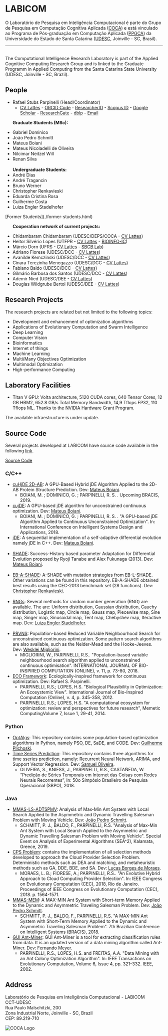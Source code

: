 # LABICOM

<p>O Laboratório de Pesquisa em Inteligência Computacional é parte do Grupo de Pesquisa em Computação Cognitiva Aplicada (<a href="http://dgp.cnpq.br/dgp/espelhogrupo/1009940682265084" target="_blank" rel="noopener">COCA</a>) e está vinculado ao Programa de Pós-graduação em Computação Aplicada (<a href="https://www.udesc.br/cct/ppgca" target="_blank" rel="noopener">PPGCA</a>) da Universidade do Estado de Santa Catarina (<a href="https://www.udesc.br/cct" target="_blank" rel="noopener">UDESC</a>, Joinville - SC, Brasil).
<br>
<hr>
<br>
The Computational Intelligence Research Laboratory is part of the Applied Cognitive Computing Research Group and is linked to the Graduate Programm in Applied Computing from the Santa Catarina State University (UDESC, Joinville - SC, Brazil).</p>

## People

<ul>
<li>Rafael Stubs Parpinelli (Head/Coordinator)
<ul><li>
<a href="http://lattes.cnpq.br/4456007001373501" target="_blank" rel="noopener">CV Lattes</a> - <a href="https://orcid.org/0000-0001-7326-5032" target="_blank" rel="noopener">ORCID Code</a> - <a href="http://www.researcherid.com/rid/F-8282-2016" target="_blank" rel="noopener">ResearcherID</a> - <a href="https://www.scopus.com/authid/detail.uri?authorId=6508048317" target="_blank" rel="noopener">Scopus ID</a> - <a href="https://scholar.google.com.br/citations?user=C02L7R0AAAAJ&hl=en" target="_blank" rel="noopener">Google Scholar</a> - <a href="https://www.researchgate.net/profile/Rafael_Parpinelli" target="_blank" rel="noopener">ResearchGate</a> - <a href="https://dblp.uni-trier.de/pers/hd/p/Parpinelli:Rafael_S=" target="_blank" rel="noopener">dblp</a> - <a href="mailto:rafael.parpinelli@udesc.br">Email</a>
</li></ul>
</li>

<b>Graduate Students (MSc):</b>
<li>Gabriel Dominico</li>
<li>João Pedro Schmitt</li>
<li>Mateus Boiani</li>
<li>Mateus Nicoladelli de Oliveira </li>
<li>Nilcimar Neitzel Will</li>
<li>Renan Silva</li>
<br>
<b>Undergraduate Students:</b>
<li>André Dias</li>
<li>André Tragancin</li>
<li>Bruno Werner </li>  
<li>Christopher Renkavieski </li>
<li>Eduarda Cristina Rosa </li>
<li>Guilherme Costa </li>
<li>Luiza Engler Stadelhofer</li>
</ul>
[Former Students](./former-students.html)
<ul>

<b>Cooperation network of current projects:</b>
<li>Chidambaram Chidambaram (UDESC/DEPS/COCA - <a href="http://lattes.cnpq.br/0500245520662573" target="_blank" rel="noopener">CV Lattes</a>)
</li> 
  
<li>Heitor Silvério Lopes (UTFPR - <a href="http://lattes.cnpq.br/4045818083957064" target="_blank" rel="noopener">CV Lattes</a> - <a href="http://bioinfo.cpgei.ct.utfpr.edu.br" target="_blank" rel="noopener">BIOINFO-IC</a>)
</li>

<li>Márcio Dorn (UFRS - <a href="http://lattes.cnpq.br/6355224981962273" target="_blank" rel="noopener">CV Lattes</a> - <a href="http://sbcb.inf.ufrgs.br/home" target="_blank" rel="noopener">SBCB Lab</a>)
</li>

<li>Adriano Fiorese (UDESC/DCC - <a href="http://lattes.cnpq.br/8623647927627876" target="_blank" rel="noopener">CV Lattes</a>)
</li>

<li>Avanilde Kemczinski (UDESC/DCC - <a href="http://lattes.cnpq.br/0048790978449306" target="_blank" rel="noopener">CV Lattes</a>)
</li>

<li>Cinara Terezinha Menegazzo (UDESC/DCC - <a href="http://lattes.cnpq.br/2438926399556474" target="_blank" rel="noopener">CV Lattes</a>)
</li>

<li>Fabiano Baldo (UDESC/DCC - <a href="http://lattes.cnpq.br/3000239587440812" target="_blank" rel="noopener">CV Lattes</a>)
</li> 

<li>Gilmário Barbosa dos Santos (UDESC/DCC - <a href="http://lattes.cnpq.br/2957755655265658" target="_blank" rel="noopener">CV Lattes</a>)
</li> 

<li>Ademir Nied (UDESC/DEE - <a href="http://lattes.cnpq.br/3923997065773174" target="_blank" rel="noopener">CV Lattes</a>)
</li> 

<li>Douglas Wildgrube Bertol (UDESC/DEE - <a href="http://lattes.cnpq.br/5099032394205654" target="_blank" rel="noopener">CV Lattes</a>)
</li>  
  
</ul>

## Research Projects

<p>The research projects are related but not limited to the following topics:</p>
<ul>
<li title="" data-original-title="">Development and enhancement of optimization algorithms</li>
<li title="" data-original-title="">Applications of Evolutionary Computation and Swarm Intelligence</li>  
<li title="" data-original-title="">Deep Learning</li>
<li title="" data-original-title="">Computer Vision</li>
<li title="" data-original-title="">Bioinformatics</li>
<li title="" data-original-title="">Internet of things</li>    
<li title="" data-original-title="">Machine Learning</li>
<li title="" data-original-title="">Multi/Many Objectives Optimization</li>
<li title="" data-original-title="">Multimodal Optimization</li>
<li title="" data-original-title="">High-performance Computing</li>
</ul>

## Laboratory Facilities

<ul>
<li title="" data-original-title="">Titan V GPU: Volta architecture, 5120 CUDA cores, 640 Tensor Cores, 12 GB HBM2, 652.8 GB/s Total Memory Bandwidth, 14,9 Tflops FP32, 110 Tflops ML. Thanks to the <a href="https://www.nvidia.com" target="_blank" rel="noopener">NVIDIA</a> Hardware Grant Program.</li>
</ul>

The available infraestructure is under update.

## Source Code

<p> Several projects developed at LABICOM have source code available in the following <a href="https://labicom-udesc.github.io/source-code.html" target="_blank" rel="noopener">link</a>.
<br>

[Source Code](./source-code.md)

### C/C++
<ul>

<li><a href="https://github.com/mateuz/HjDE-2D" target="_blank" rel="noopener">cuHjDE 2D-AB</a>: A GPU-Based Hybrid jDE Algorithm Applied to the 2D-AB Protein Structure Prediction. Dev: <a href="https://github.com/mateuz/" target="_blank" rel="noopener">Mateus Boiani</a>.
<ul>
<li>
<div class="layout-cell-pad-5">BOIANI, M. ; DOMINICO, G. ; PARPINELLI, R. S. . Upcoming BRACIS, 2019.</div>
</li>
</ul>
</li>

<li><a href="https://mateuz.github.io/cujDE/" target="_blank" rel="noopener">cujDE</a>: A GPU-based jDE algorithm for unconstrained continuous optimization. Dev: <a href="https://github.com/mateuz/" target="_blank" rel="noopener">Mateus Boiani</a>.
<ul>
<li>
<div class="layout-cell-pad-5">BOIANI, M. ; DOMINICO, G. ; PARPINELLI, R. S. . "A GPU-based jDE Algorithm Applied to Continuous Unconstrained Optimization". In: International Conference on Intelligent Systems Design and Applications, 2018.</div>
</li>
</ul>
</li>

<li><a href="https://github.com/mateuz/jDE" target="_blank" rel="noopener">jDE</a>: A sequential implementation of a self-adaptive differential evolution namely jDE in C++. Dev: <a href="https://github.com/mateuz/" target="_blank" rel="noopener">Mateus Boiani</a>.</li>
<br>

<li><a href="https://github.com/mateuz/SHADE" target="_blank" rel="noopener">SHADE</a>: <span class="text-gray-dark mr-2">Success-History based parameter Adaptation for Differential Evolution proposed by Ryoji Tanabe and Alex Fukunaga (2013).</span> Dev: <a href="https://github.com/mateuz/" target="_blank" rel="noopener">Mateus Boiani</a>.</li>
<br>

<li><a href="https://github.com/ChrisRenka/TCC" target="_blank" rel="noopener">EB-A-SHADE</a>: <span class="text-gray-dark mr-2">A-SHADE with mutation strategies from EB-L-SHADE. Other variations can be found in this repository. EB-A-SHADE obtained best results using the CEC-2013 benchmark set (28 functions).</span> Dev: <a href="https://github.com/ChrisRenka/" target="_blank" rel="noopener">Christopher Renkavieski</a>.</li>  
<br>

<li><a href="https://github.com/luizaes/rngs" target="_blank" rel="noopener">RNGs</a>: <span class="text-gray-dark mr-2">Several methods for random number generation (RNG) are available. The are: Uniform distribution, Gaussian distribution, Cauchy distribution, Logistic map, Circle map, Gauss map, Piecewise map, Sine map, Singer map, Sinusoidal map, Tent map, Chebyshev map, Iteractive map. </span> Dev: <a href="https://github.com/luizaes" target="_blank" rel="noopener">Luiza Engler Stadelhofer</a>.</li>
<br>

<li><span class="text-gray-dark mr-2"><a href="https://github.com/wesklei/PRVNS" target="_blank" rel="noopener">PRVNS</a>: Population-based Reduced Variable Neighbourhood Search for unconstrained continuous optimization. Some pattern search algorithms are also available, such as the Nelder-Mead and the Hooke-Jeeves.</span>  Dev: <a href="https://github.com/wesklei/" target="_blank" rel="noopener">Wesklei Migliorini</a>.
<ul>
<li>
<div class="layout-cell-pad-5">MIGLIORINI, W., PARPINELLI, R.S.. "Population-based variable neighbourhood search algorithm applied to unconstrained continuous optimisation". INTERNATIONAL JOURNAL OF BIO-INSPIRED COMPUTATION (ONLINE), v. 11, p. 73-80, 2018.</div>
</li>
</ul>
</li>

<li><a href="https://github.com/labicom-udesc/ECO-framework" target="_blank" rel="noopener">ECO Framework</a>: Ecologically-inspired framework for continuous optimization. Dev: Rafael S. Parpinelli.
<ul>
<li>PARPINELLI, R.S.; LOPES, H.S. "Biological Plausibility in Optimization: An Ecosystemic View". International Journal of Bio-Inspired Computation (Online), v. 4, p. 345-358, 2012.</li>
<li>PARPINELLI, R.S.; LOPES, H.S. "A computational ecosystem for optimization: review and perspectives for future research", Memetic ComputingVolume 7, Issue 1, 29-41, 2014.</li>
</ul>
</li>

</ul>

### Python
<ul>
<li><a href="https://github.com/gplichoski/OptimizationAlgorithms" target="_blank" rel="noopener">OptAlgs</a>: <span class="text-gray-dark mr-2">This repository contains some population-based optimization algorithms in Python, namely PSO, DE, SaDE, and CODE.</span> Dev: <a href="https://github.com/gplichoski/" target="_blank" rel="noopener">Guilherme Plichoski</a>.</li>

<li><a href="https://github.com/olivsamuk/Time-Series-Prediction-Algorithms" target="_blank" rel="noopener">Time Series Prediction</a>: <span class="text-gray-dark mr-2">This repository contains three algorithms for time sseries prediction, namely: Recurrent Neural Network, ARIMA, and Support Vector Regression.</span> Dev: <a href="https://github.com/olivsamuk" target="_blank" rel="noopener">Samuel Oliveira</a>.
<ul>
<li>OLIVEIRA, S., KNIESS, J., PARPINELLI, R.S., CASTAÑEDA, W. “Predição de Séries Temporais em Internet das Coisas com Redes Neurais Recorrentes”, In: 50o Simpósio Brasileiro de Pesquisa Operacional (SBPO), 2018.</li>
</ul>
</li>
  
</ul>

### Java
<ul>

<li><a href="https://github.com/schmittjoaopedro/mmas-ls-adtspmv" target="_blank" rel="noopener">MMAS-LS-ADTSPMV</a>: Analysis of Max-Min Ant System with Local Search Applied to the Asymmetric and Dynamic Travelling Salesman Problem with Moving Vehicle. Dev: <a href="https://github.com/schmittjoaopedro/" target="_blank" rel="noopener">João Pedro Schmitt</a>.
<ul>
<li>SCHMITT, P. J., BALDO, F., PARPINELLI, R.S. "Analysis of Max-Min Ant System with Local Search Applied to the Asymmetric and Dynamic Travelling Salesman Problem with Moving Vehicle". Special Event on Analysis of Experimental Algorithms (SEA^2), Kalamata, Greece, 2019.</li>
</ul>
</li>

<li><a href="https://github.com/LBMbr/SelectionMethodsProject" target="_blank" rel="noopener">CPS Problem</a>: contains the implementation of all selection methods developed to approach the Cloud Provider Selection Problem. Deterministic methods such as DEA and matching, and metaheuristic methods such as GA, DDE, BDE, and SA. Dev: <a href="https://github.com/LBMbr/" target="_blank" rel="noopener">Lucas Borges de Moraes</a>.
<ul>
<li>MORAES, L. B.; FIORESE, A.; PARPINELLI, R.S.. "An Evolutive Hybrid Approach to Cloud Computing Provider Selection". In: IEEE Congress on Evolutionary Computation (CEC), 2018, Rio de Janeiro. Proceedings of IEEE Congress on Evolutionary Computation (CEC), 2018. p. 1564-1571.</li>
</ul>
</li>

<li><a href="https://github.com/schmittjoaopedro/mmas-mem" target="_blank" rel="noopener">MMAS-MEM</a>: A MAX-MIN Ant System with Short-term Memory Applied to the Dynamic and Asymmetric Traveling Salesman Problem. Dev: <a href="https://github.com/schmittjoaopedro/" target="_blank" rel="noopener">João Pedro Schmitt</a>.
<ul>
<li>SCHMITT, P. J., BALDO, F., PARPINELLI, R.S. "A MAX-MIN Ant System with Short-Term Memory Applied to the Dynamic and Asymmetric Traveling Salesman Problem". 7th Brazilian Conference on Intelligent Systems (BRACIS), 2018.</li>
</ul>
</li>

<li><a href="https://github.com/fernandomeyer/GUI-Ant-Miner" target="_blank" rel="noopener">GUI Ant-Miner</a>: GUI Ant-Miner is a tool for extracting classification rules from data. It is an updated version of a data mining algorithm called Ant-Miner. Dev: <a href="https://github.com/fernandomeyer/" target="_blank" rel="noopener">Fernando Meyer</a>.
<ul>
<li>PARPINELLI, R.S., LOPES, H.S. and FREITAS, A.A. "Data Mining with an Ant Colony Optimization Algorithm". In: IEEE Transactions on Evolutionary Computation, Volume 6, Issue 4, pp. 321&ndash;332. IEEE, 2002.</li>
</ul>
</li>

</ul>

## Address

Laboratório de Pesquisa em Inteligência Computacional - LABICOM
<br>
CCT-UDESC
<br>
Rua Paulo Malschitzki, 200
<br>
Zona Industrial Norte, Joinville - SC, Brazil
<br>
CEP: 89.219-710 

<p><img style="display: block; margin-left: auto; margin-right: auto;" src="https://labicom-udesc.github.io/img/logo2.jpg" alt="COCA Logo" /></p>
